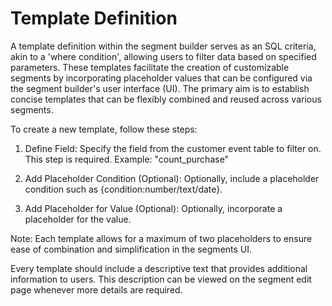 # Template Definition

A template definition within the segment builder serves as an SQL criteria, akin to a 'where condition', allowing users to filter data based on specified parameters. These templates facilitate the creation of customizable segments by incorporating placeholder values that can be configured via the segment builder's user interface (UI). The primary aim is to establish concise templates that can be flexibly combined and reused across various segments.

To create a new template, follow these steps:

1. Define Field: Specify the field from the customer event table to filter on. This step is required.
Example: "count_purchase"

2. Add Placeholder Condition (Optional): Optionally, include a placeholder condition such as {condition:number/text/date}.

3. Add Placeholder for Value (Optional): Optionally, incorporate a placeholder for the value.

Note: Each template allows for a maximum of two placeholders to ensure ease of combination and simplification in the segments UI.

Every template should include a descriptive text that provides additional information to users. This description can be viewed on the segment edit page whenever more details are required.